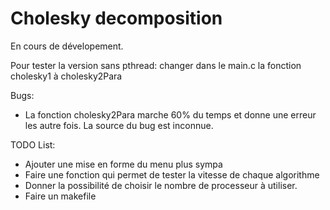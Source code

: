 Cholesky decomposition
======================

En cours de dévelopement.

Pour tester la version sans pthread:
  changer dans le main.c la fonction cholesky1 à cholesky2Para
  
Bugs:

- La fonction cholesky2Para marche 60% du temps et donne une erreur les autre fois. La source du bug est inconnue.


TODO List:

- Ajouter une mise en forme du menu plus sympa
- Faire une fonction qui permet de tester la vitesse de chaque algorithme
- Donner la possibilité de choisir le nombre de processeur à utiliser.
- Faire un makefile
